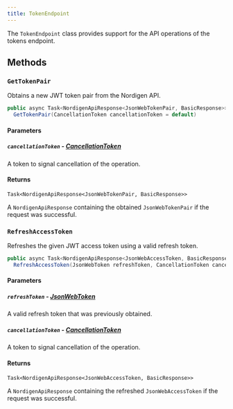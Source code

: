 ```yaml
---
title: TokenEndpoint
---
```


The `TokenEndpoint` class provides support for the API operations of the tokens endpoint.

## Methods

### `GetTokenPair`

Obtains a new JWT token pair from the Nordigen API.

```csharp
public async Task<NordigenApiResponse<JsonWebTokenPair, BasicResponse>>
  GetTokenPair(CancellationToken cancellationToken = default)
```

#### Parameters

##### `cancellationToken` - [CancellationToken](https://learn.microsoft.com/en-us/dotnet/api/system.threading.cancellationtoken?view=net-8.0)

A token to signal cancellation of the operation.

#### Returns

`Task<NordigenApiResponse<JsonWebTokenPair, BasicResponse>>`

A `NordigenApiResponse` containing the obtained `JsonWebTokenPair` if the request was successful.

### `RefreshAccessToken`

Refreshes the given JWT access token using a valid refresh token.

```csharp
public async Task<NordigenApiResponse<JsonWebAccessToken, BasicResponse>>
  RefreshAccessToken(JsonWebToken refreshToken, CancellationToken cancellationToken = default)
```

#### Parameters

##### `refreshToken` - [JsonWebToken](https://learn.microsoft.com/en-us/dotnet/api/microsoft.identitymodel.jsonwebtokens.jsonwebtoken?view=msal-web-dotnet-latest)

A valid refresh token that was previously obtained.

##### `cancellationToken` - [CancellationToken](https://learn.microsoft.com/en-us/dotnet/api/system.threading.cancellationtoken?view=net-8.0)

A token to signal cancellation of the operation.

#### Returns

`Task<NordigenApiResponse<JsonWebAccessToken, BasicResponse>>`

A `NordigenApiResponse` containing the refreshed `JsonWebAccessToken` if the request was successful.
